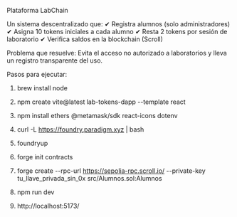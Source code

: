 Plataforma LabChain

Un sistema descentralizado que:
✔ Registra alumnos (solo administradores)
✔ Asigna 10 tokens iniciales a cada alumno
✔ Resta 2 tokens por sesión de laboratorio
✔ Verifica saldos en la blockchain (Scroll)

Problema que resuelve:
Evita el acceso no autorizado a laboratorios y lleva un registro transparente del uso.

Pasos para ejecutar:

1. brew install node

2. npm create vite@latest lab-tokens-dapp --template react

3. npm install ethers @metamask/sdk react-icons dotenv

4. curl -L https://foundry.paradigm.xyz | bash

5. foundryup

6. forge init contracts

7. forge create --rpc-url https://sepolia-rpc.scroll.io/ --private-key tu_llave_privada_sin_0x src/Alumnos.sol:Alumnos

8. npm run dev

9. http://localhost:5173/

